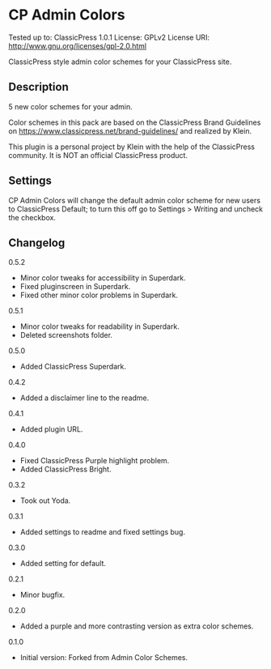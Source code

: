 # CP Admin Colors
Tested up to: ClassicPress 1.0.1
License: GPLv2
License URI: http://www.gnu.org/licenses/gpl-2.0.html

ClassicPress style admin color schemes for your ClassicPress site.

## Description

5 new color schemes for your admin.

Color schemes in this pack are based on the ClassicPress Brand Guidelines on https://www.classicpress.net/brand-guidelines/ and realized by Klein.

This plugin is a personal project by Klein with the help of the ClassicPress community. It is NOT an official ClassicPress product.

## Settings

CP Admin Colors will change the default admin color scheme for new users to ClassicPress Default; to turn this off go to Settings > Writing and uncheck the checkbox.

## Changelog 

0.5.2
* Minor color tweaks for accessibility in Superdark.
* Fixed pluginscreen in Superdark.
* Fixed other minor color problems in Superdark.

0.5.1
* Minor color tweaks for readability in Superdark.
* Deleted screenshots folder.

0.5.0
* Added ClassicPress Superdark.

0.4.2
* Added a disclaimer line to the readme.

0.4.1
* Added plugin URL.

0.4.0
* Fixed ClassicPress Purple highlight problem.
* Added ClassicPress Bright.

0.3.2
* Took out Yoda.

0.3.1
* Added settings to readme and fixed settings bug.

0.3.0
* Added setting for default.

0.2.1
* Minor bugfix.

0.2.0

* Added a purple and more contrasting version as extra color schemes.

0.1.0

* Initial version: Forked from Admin Color Schemes.
